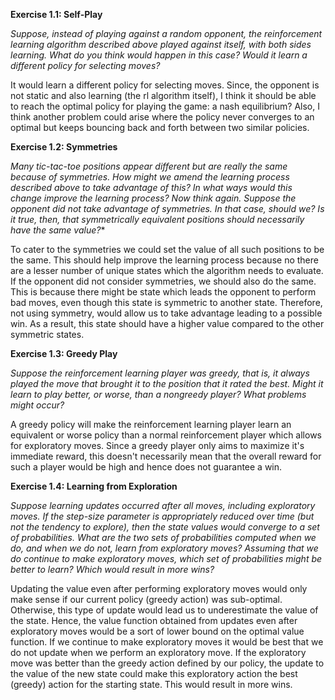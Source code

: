**Exercise 1.1: Self-Play**

*Suppose, instead of playing against a random opponent, the reinforcement learning algorithm described above played against itself, with both sides learning. What do you think would happen in this case? Would it learn a different policy for selecting moves?*

It would learn a different policy for selecting moves. Since, the opponent is not static and also learning (the rl algorithm itself), I think it should be able to reach the optimal policy for playing the game: a nash equilibrium? Also, I think another problem could arise where the policy never converges to an optimal but keeps bouncing back and forth between two similar policies.



**Exercise 1.2: Symmetries**

*Many tic-tac-toe positions appear different but are really the same because of symmetries. How might we amend the learning process described above to take advantage of this? In what ways would this change improve the learning process? Now think again. Suppose the opponent did not take advantage of symmetries. In that case, should we? Is it true, then, that symmetrically equivalent positions should necessarily have the same value?**

To cater to the symmetries we could set the value of all such positions to be the same. This should help improve the learning process because no there are a lesser number of unique states which the algorithm needs to evaluate. If the opponent did not consider symmetries, we should also do the same. This is because there might be state which leads the opponent to perform bad moves, even though this state is symmetric to another state. Therefore, not using symmetry, would allow us to take advantage leading to a possible win. As a result, this state should have a higher value compared to the other symmetric states.



**Exercise 1.3: Greedy Play**

*Suppose the reinforcement learning player was greedy, that is, it always played the move that brought it to the position that it rated the best. Might it learn to play better, or worse, than a nongreedy player? What problems might occur?*

A greedy policy will make the reinforcement learning player learn an equivalent or worse policy than a normal reinforcement player which allows for exploratory moves. Since a greedy player only aims to maximize it's immediate reward, this doesn't necessarily mean that the overall reward for such a player would be high and hence does not guarantee a win.



**Exercise 1.4: Learning from Exploration**

*Suppose learning updates occurred after all moves, including exploratory moves. If the step-size parameter is appropriately reduced over time (but not the tendency to explore), then the state values would converge to a set of probabilities. What are the two sets of probabilities computed when we do, and when we do not, learn from exploratory moves? Assuming that we do continue to make exploratory moves, which set of probabilities might be better to learn? Which would result in more wins?*

Updating the value even after performing exploratory moves would only make sense if our current policy (greedy action) was sub-optimal. Otherwise, this type of update would lead us to underestimate the value of the state. Hence, the value function obtained from updates even after exploratory moves would be a sort of lower bound on the optimal value function. If we continue to make exploratory moves it would be best that we do not update when we perform an exploratory move. If the exploratory move was better than the greedy action defined by our policy, the update to the value of the new state could make this exploratory action  the best (greedy) action for the starting state. This would result in more wins.

